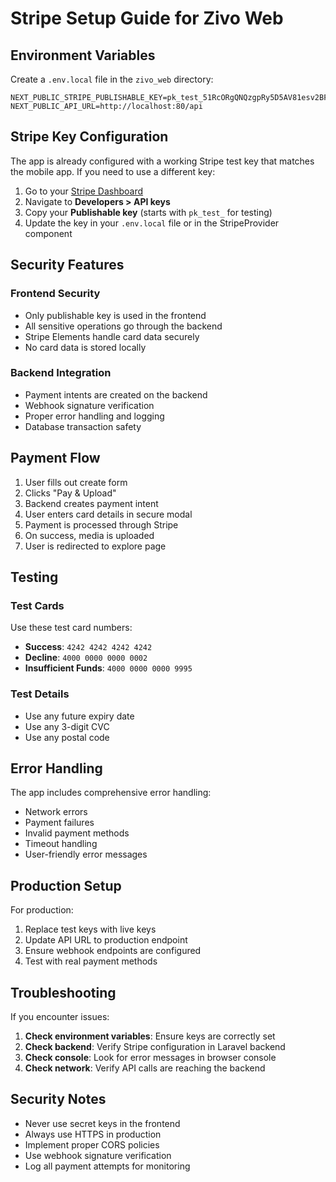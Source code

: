# Stripe Setup Guide for Zivo Web

## Environment Variables

Create a `.env.local` file in the `zivo_web` directory:

```env
NEXT_PUBLIC_STRIPE_PUBLISHABLE_KEY=pk_test_51RcORgQNQzgpRy5D5AV81esv2BFmR8iHf6ZlOWYboI0QKojynk9k4orPv6o9HePTYUblRw33GpIiHCsSCTxdmi8R00pgai0vOe
NEXT_PUBLIC_API_URL=http://localhost:80/api
```

## Stripe Key Configuration

The app is already configured with a working Stripe test key that matches the mobile app. If you need to use a different key:

1. Go to your [Stripe Dashboard](https://dashboard.stripe.com/)
2. Navigate to **Developers > API keys**
3. Copy your **Publishable key** (starts with `pk_test_` for testing)
4. Update the key in your `.env.local` file or in the StripeProvider component

## Security Features

### Frontend Security
- Only publishable key is used in the frontend
- All sensitive operations go through the backend
- Stripe Elements handle card data securely
- No card data is stored locally

### Backend Integration
- Payment intents are created on the backend
- Webhook signature verification
- Proper error handling and logging
- Database transaction safety

## Payment Flow

1. User fills out create form
2. Clicks "Pay & Upload"
3. Backend creates payment intent
4. User enters card details in secure modal
5. Payment is processed through Stripe
6. On success, media is uploaded
7. User is redirected to explore page

## Testing

### Test Cards
Use these test card numbers:
- **Success**: `4242 4242 4242 4242`
- **Decline**: `4000 0000 0000 0002`
- **Insufficient Funds**: `4000 0000 0000 9995`

### Test Details
- Use any future expiry date
- Use any 3-digit CVC
- Use any postal code

## Error Handling

The app includes comprehensive error handling:
- Network errors
- Payment failures
- Invalid payment methods
- Timeout handling
- User-friendly error messages

## Production Setup

For production:
1. Replace test keys with live keys
2. Update API URL to production endpoint
3. Ensure webhook endpoints are configured
4. Test with real payment methods

## Troubleshooting

If you encounter issues:

1. **Check environment variables**: Ensure keys are correctly set
2. **Check backend**: Verify Stripe configuration in Laravel backend
3. **Check console**: Look for error messages in browser console
4. **Check network**: Verify API calls are reaching the backend

## Security Notes

- Never use secret keys in the frontend
- Always use HTTPS in production
- Implement proper CORS policies
- Use webhook signature verification
- Log all payment attempts for monitoring
